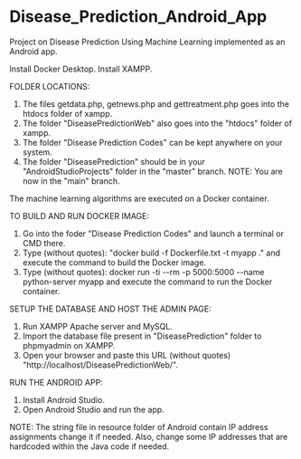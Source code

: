 # Disease_Prediction_Android_App
Project on Disease Prediction Using Machine Learning implemented as an Android app.

Install Docker Desktop.
Install XAMPP.

FOLDER LOCATIONS:
  1) The files getdata.php, getnews.php and gettreatment.php goes into the htdocs folder of xampp.
  2) The folder "DiseasePredictionWeb" also goes into the "htdocs" folder of xampp.
  3) The folder "Disease Prediction Codes" can be kept anywhere on your system.
  4) The folder "DiseasePrediction" should be in your "AndroidStudioProjects" folder in the "master" branch.
     NOTE: You are now in the "main" branch.

The machine learning algorithms are executed on a Docker container.

TO BUILD AND RUN DOCKER IMAGE:
  1) Go into the foder "Disease Prediction Codes" and launch a terminal or CMD there.
  2) Type (without quotes): "docker build -f Dockerfile.txt -t myapp ."
     and execute the command to build the Docker image.
  3) Type (without quotes): docker run -ti --rm -p 5000:5000 --name python-server myapp
     and execute the command to run the Docker container.
 
SETUP THE DATABASE AND HOST THE ADMIN PAGE:
 1) Run XAMPP Apache server and MySQL.
 2) Import the database file present in "DiseasePrediction" folder to phpmyadmin on XAMPP.
 3) Open your browser and paste this URL (without quotes) "http://localhost/DiseasePredictionWeb/".

RUN THE ANDROID APP:
  1) Install Android Studio.
  2) Open Android Studio and run the app.

  NOTE: The string file in resource folder of Android contain IP address assignments change it if needed. Also, change some IP addresses that are hardcoded within          the Java code if needed.
